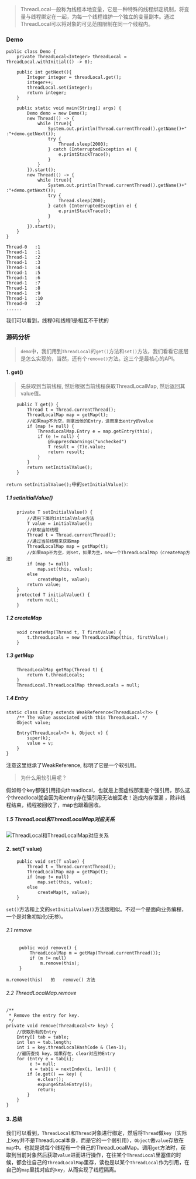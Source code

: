 >ThreadLocal一般称为线程本地变量，它是一种特殊的线程绑定机制，将变量与线程绑定在一起，为每一个线程维护一个独立的变量副本。通过ThreadLocal可以将对象的可见范围限制在同一个线程内。

### Demo
```
public class Demo {
    private ThreadLocal<Integer> threadLocal = ThreadLocal.withInitial(() -> 0);

    public int getNext(){
        Integer integer = threadLocal.get();
        integer++;
        threadLocal.set(integer);
        return integer;
    }

    public static void main(String[] args) {
        Demo demo = new Demo();
        new Thread(() -> {
            while (true){
                System.out.println(Thread.currentThread().getName()+"   :"+demo.getNext());
                try {
                    Thread.sleep(2000);
                } catch (InterruptedException e) {
                    e.printStackTrace();
                }
            }
        }).start();
        new Thread(() -> {
            while (true){
                System.out.println(Thread.currentThread().getName()+"   :"+demo.getNext());
                try {
                    Thread.sleep(200);
                } catch (InterruptedException e) {
                    e.printStackTrace();
                }
            }
        }).start();
    }
}
```
```
Thread-0   :1
Thread-1   :1
Thread-1   :2
Thread-1   :3
Thread-1   :4
Thread-1   :5
Thread-1   :6
Thread-1   :7
Thread-1   :8
Thread-1   :9
Thread-1   :10
Thread-0   :2
......
```
我们可以看到，线程0和线程1是相互不干扰的



### 源码分析
>`demo`中，我们用到`ThreadLocal`的`get()`方法和`set()`方法，我们看看它底层是怎么实现的，当然，还有个`remove()`方法。这三个是最核心的API。


#### 1. get()
>先获取到当前线程, 然后根据当前线程获取ThreadLocalMap, 然后返回其value值。
```
    public T get() {
        Thread t = Thread.currentThread();
        ThreadLocalMap map = getMap(t);
        //如果map不为空，则拿出他的Entry，进而拿出entry的value
        if (map != null) {
            ThreadLocalMap.Entry e = map.getEntry(this);
            if (e != null) {
                @SuppressWarnings("unchecked")
                T result = (T)e.value;
                return result;
            }
        }
        return setInitialValue();
    }
```
`return setInitialValue();`中的`setInitialValue()`:
##### 1.1 setInitialValue() 
```
    private T setInitialValue() {
        //调用下面的initialValue方法
        T value = initialValue();
        //获取当前线程
        Thread t = Thread.currentThread();
        //通过当前线程来获取map
        ThreadLocalMap map = getMap(t);
        //如果map不为空，则set，如果为空，new一个ThreadLocalMap（createMap方法）
        if (map != null)
            map.set(this, value);
        else
            createMap(t, value);
        return value;
    }
    protected T initialValue() {
        return null;
    }
```
##### 1.2 createMap
```
    void createMap(Thread t, T firstValue) {
        t.threadLocals = new ThreadLocalMap(this, firstValue);
    }
```
##### 1.3 getMap
```
    ThreadLocalMap getMap(Thread t) {
        return t.threadLocals;
    }
    ThreadLocal.ThreadLocalMap threadLocals = null;
```
##### 1.4 Entry 
```
static class Entry extends WeakReference<ThreadLocal<?>> {
    /** The value associated with this ThreadLocal. */
    Object value;

    Entry(ThreadLocal<?> k, Object v) {
        super(k);
        value = v;
    }
}
```
注意这里继承了WeakReference, 标明了它是一个软引用。
>为什么用软引用呢？

假如每个key都强引用指向threadlocal，也就是上图虚线那里是个强引用，那么这个threadlocal就会因为和entry存在强引用无法被回收！造成内存泄漏 ，除非线程结束，线程被回收了，map也跟着回收。
##### 1.5 ThreadLocal和ThreadLocalMap对应关系
![ThreadLocal和ThreadLocalMap对应关系](https://upload-images.jianshu.io/upload_images/5786888-ea551311d7b3cf2f.png?imageMogr2/auto-orient/strip%7CimageView2/2/w/1240)

#### 2. set(T value)
```
    public void set(T value) {
        Thread t = Thread.currentThread();
        ThreadLocalMap map = getMap(t);
        if (map != null)
            map.set(this, value);
        else
            createMap(t, value);
    }
```
`set()`方法和上文的`setInitialValue()`方法很相似。不过一个是面向业务编程，一个是对象初始化(无参)。

###### 2.1 remove
```
     public void remove() {
         ThreadLocalMap m = getMap(Thread.currentThread());
         if (m != null)
             m.remove(this);
     } 
```
`m.remove(this)   的   remove() 方法`
###### 2.2 ThreadLocalMap.remove
```
/**
 * Remove the entry for key.
 */
private void remove(ThreadLocal<?> key) {
    //获取所有的Entry
    Entry[] tab = table;
    int len = tab.length;
    int i = key.threadLocalHashCode & (len-1);
    //遍历查找 key，如果存在，clear对应的Entry
    for (Entry e = tab[i];
         e != null;
         e = tab[i = nextIndex(i, len)]) {
        if (e.get() == key) {
            e.clear();
            expungeStaleEntry(i);
            return;
        }
    }
}
```

#### 3. 总结
我们可以看到，`ThreadLocal`和`Thread`对象进行绑定，然后将`Thread`做`key`（实际上key并不是ThreadLocal本身，而是它的一个弱引用），`Object`做`value`存放在`map`中。也就是说每个线程有一个自己的ThreadLocalMap。调用`get`方法时，获取到当前对象然后获取`value`进而进行操作，在往某个`ThreadLocal`里塞值的时候，都会往自己的`ThreadLocalMap`里存，读也是以某个`ThreadLocal`作为引用，在自己的`map`里找对应的`key`，从而实现了线程隔离。
